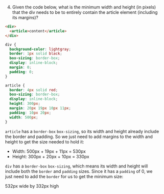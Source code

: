 4. Given the code below, what is the minimum width and height (in pixels) that the div needs to be to entirely contain the article element (including its margins)?

```html
<div>
  <article>content</article>
</div>
```

```css
div {
  background-color: lightgray;
  border: 1px solid black;
  box-sizing: border-box;
  display: inline-block;
  margin: 0;
  padding: 0;
}

article {
  border: 4px solid red;
  box-sizing: border-box;
  display: inline-block;
  height: 300px;
  margin: 20px 19px 10px 11px;
  padding: 10px 20px;
  width: 500px;
}
```

`article` has a `border-box` `box-sizing`, so its width and height already include the border and padding. So we just need to add margins to the width and height to get the size needed to hold it:

- Width: 500px + 19px + 11px = 530px
- Height: 300px + 20px + 10px = 330px

`div` has a `border-box` `box-sizing`, which means its width and height will include both the `border` and `padding` sizes. Since it has a `padding` of 0, we just need to add the `border` for us to get the minimum size:

532px wide by 332px high
